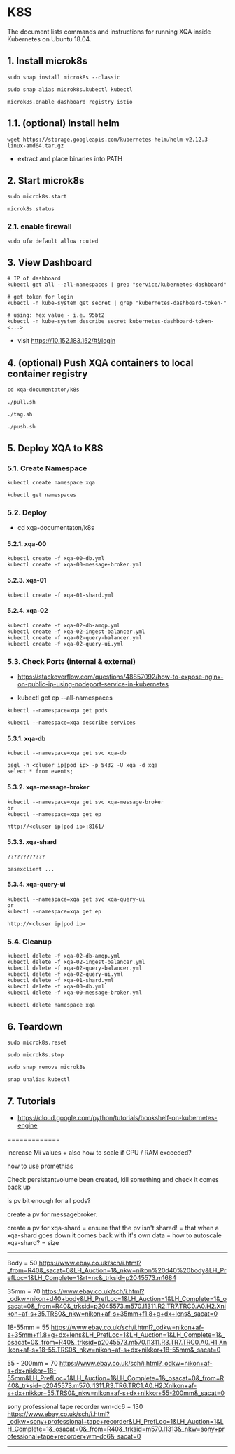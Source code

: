 # K8S
The document lists commands and instructions for running XQA inside Kubernetes on Ubuntu 18.04.

## 1. Install microk8s
```
sudo snap install microk8s --classic

sudo snap alias microk8s.kubectl kubectl

microk8s.enable dashboard registry istio
```

## 1.1. (optional) Install helm
```
wget https://storage.googleapis.com/kubernetes-helm/helm-v2.12.3-linux-amd64.tar.gz
```
* extract and place binaries into PATH

## 2. Start microk8s
```
sudo microk8s.start

microk8s.status
```

### 2.1. enable firewall
```
sudo ufw default allow routed
```

## 3. View Dashboard
```
# IP of dashboard
kubectl get all --all-namespaces | grep "service/kubernetes-dashboard"

# get token for login
kubectl -n kube-system get secret | grep "kubernetes-dashboard-token-"

# using: hex value - i.e. 95bt2
kubectl -n kube-system describe secret kubernetes-dashboard-token-<...>
```
* visit https://10.152.183.152/#!/login

## 4. (optional) Push XQA containers to local container registry
```
cd xqa-documentaton/k8s

./pull.sh

./tag.sh

./push.sh
```

## 5. Deploy XQA to K8S
### 5.1. Create Namespace
```
kubectl create namespace xqa

kubectl get namespaces
```

### 5.2. Deploy
* cd xqa-documentaton/k8s

#### 5.2.1. xqa-00
```
kubectl create -f xqa-00-db.yml
kubectl create -f xqa-00-message-broker.yml
```

#### 5.2.3. xqa-01
```
kubectl create -f xqa-01-shard.yml
```

#### 5.2.4. xqa-02
```
kubectl create -f xqa-02-db-amqp.yml
kubectl create -f xqa-02-ingest-balancer.yml
kubectl create -f xqa-02-query-balancer.yml
kubectl create -f xqa-02-query-ui.yml
```

### 5.3. Check Ports (internal & external)
* https://stackoverflow.com/questions/48857092/how-to-expose-nginx-on-public-ip-using-nodeport-service-in-kubernetes

* kubectl get ep --all-namespaces

```
kubectl --namespace=xqa get pods

kubectl --namespace=xqa describe services
```

#### 5.3.1. xqa-db
```
kubectl --namespace=xqa get svc xqa-db

psql -h <cluser ip|pod ip> -p 5432 -U xqa -d xqa
select * from events;
```

#### 5.3.2. xqa-message-broker
```
kubectl --namespace=xqa get svc xqa-message-broker
or
kubectl --namespace=xqa get ep

http://<cluser ip|pod ip>:8161/
```

#### 5.3.3. xqa-shard
```
????????????

basexclient ...
```

#### 5.3.4. xqa-query-ui
```
kubectl --namespace=xqa get svc xqa-query-ui
or
kubectl --namespace=xqa get ep

http://<cluser ip|pod ip>
```

### 5.4. Cleanup
```
kubectl delete -f xqa-02-db-amqp.yml
kubectl delete -f xqa-02-ingest-balancer.yml
kubectl delete -f xqa-02-query-balancer.yml
kubectl delete -f xqa-02-query-ui.yml
kubectl delete -f xqa-01-shard.yml
kubectl delete -f xqa-00-db.yml
kubectl delete -f xqa-00-message-broker.yml

kubectl delete namespace xqa
```

## 6. Teardown
```
sudo microk8s.reset

sudo microk8s.stop

sudo snap remove microk8s

snap unalias kubectl
```

## 7. Tutorials
* https://cloud.google.com/python/tutorials/bookshelf-on-kubernetes-engine

=============

increase Mi values + also how to scale if CPU / RAM exceeded?

how to use promethias

Check persistantvolume been created, kill something and check it comes back up

is pv bit enough for all pods?

create a pv for messagebroker.

create a pv for xqa-shard
= ensure that the pv isn't shared!
    = that when a xqa-shard goes down it comes back with it's own data
= how to autoscale xqa-shard?
    = size

---

Body = 50
https://www.ebay.co.uk/sch/i.html?_from=R40&_sacat=0&LH_Auction=1&_nkw=nikon%20d40%20body&LH_PrefLoc=1&LH_Complete=1&rt=nc&_trksid=p2045573.m1684

35mm = 70
https://www.ebay.co.uk/sch/i.html?_odkw=nikon+d40+body&LH_PrefLoc=1&LH_Auction=1&LH_Complete=1&_osacat=0&_from=R40&_trksid=p2045573.m570.l1311.R2.TR7.TRC0.A0.H2.Xnikon+af-s+35.TRS0&_nkw=nikon+af-s+35mm+f1.8+g+dx+lens&_sacat=0

18-55mm = 55
https://www.ebay.co.uk/sch/i.html?_odkw=nikon+af-s+35mm+f1.8+g+dx+lens&LH_PrefLoc=1&LH_Auction=1&LH_Complete=1&_osacat=0&_from=R40&_trksid=p2045573.m570.l1311.R3.TR7.TRC0.A0.H1.Xnikon+af-s+18-55.TRS0&_nkw=nikon+af-s+dx+nikkor+18-55mm&_sacat=0

55 - 200mm = 70
https://www.ebay.co.uk/sch/i.html?_odkw=nikon+af-s+dx+nikkor+18-55mm&LH_PrefLoc=1&LH_Auction=1&LH_Complete=1&_osacat=0&_from=R40&_trksid=p2045573.m570.l1311.R3.TR6.TRC1.A0.H2.Xnikon+af-s+dx+nikkor+55.TRS0&_nkw=nikon+af-s+dx+nikkor+55-200mm&_sacat=0

sony professional tape recorder wm-dc6 = 130
https://www.ebay.co.uk/sch/i.html?_odkw=sony+professional+tape+recorder&LH_PrefLoc=1&LH_Auction=1&LH_Complete=1&_osacat=0&_from=R40&_trksid=m570.l1313&_nkw=sony+professional+tape+recorder+wm-dc6&_sacat=0

---

